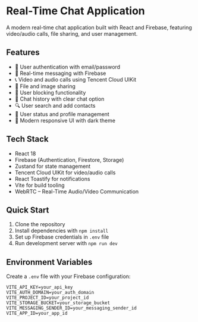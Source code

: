 # Real-Time Chat Application

A modern real-time chat application built with React and Firebase, featuring video/audio calls, file sharing, and user management.

## Features

- 🔐 User authentication with email/password
- 💬 Real-time messaging with Firebase
- 📞 Video and audio calls using Tencent Cloud UIKit
- 📁 File and image sharing
- 🚫 User blocking functionality
- 🔄 Chat history with clear chat option
- 🔍 User search and add contacts
- 👤 User status and profile management
- 🎨 Modern responsive UI with dark theme

## Tech Stack

- React 18
- Firebase (Authentication, Firestore, Storage)
- Zustand for state management
- Tencent Cloud UIKit for video/audio calls
- React Toastify for notifications
- Vite for build tooling
- WebRTC – Real-Time Audio/Video Communication

## Quick Start

1. Clone the repository
2. Install dependencies with `npm install`
3. Set up Firebase credentials in `.env` file
4. Run development server with `npm run dev`

## Environment Variables

Create a `.env` file with your Firebase configuration:

```env
VITE_API_KEY=your_api_key
VITE_AUTH_DOMAIN=your_auth_domain
VITE_PROJECT_ID=your_project_id
VITE_STORAGE_BUCKET=your_storage_bucket
VITE_MESSAGING_SENDER_ID=your_messaging_sender_id
VITE_APP_ID=your_app_id

